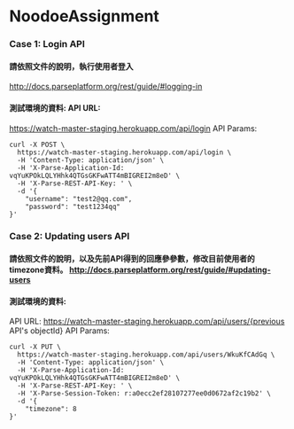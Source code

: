 # NoodoeAssignment

### Case 1: Login API

#### 請依照文件的說明，執行使用者登入
http://docs.parseplatform.org/rest/guide/#logging-in

#### 測試環境的資料: API URL:
https://watch-master-staging.herokuapp.com/api/login API Params:

```curl
curl -X POST \
  https://watch-master-staging.herokuapp.com/api/login \
  -H 'Content-Type: application/json' \
  -H 'X-Parse-Application-Id: vqYuKPOkLQLYHhk4QTGsGKFwATT4mBIGREI2m8eD' \
  -H 'X-Parse-REST-API-Key: ' \
  -d '{
    "username": "test2@qq.com",
    "password": "test1234qq"
}'
```

### Case 2: Updating users API

#### 請依照文件的說明，以及先前API得到的回應參參數，修改目前使用者的timezone資料。 http://docs.parseplatform.org/rest/guide/#updating-users

#### 測試環境的資料:
API URL:
https://watch-master-staging.herokuapp.com/api/users/{previous API's objectId} API Params:

```curl
curl -X PUT \
  https://watch-master-staging.herokuapp.com/api/users/WkuKfCAdGq \
  -H 'Content-Type: application/json' \
  -H 'X-Parse-Application-Id: vqYuKPOkLQLYHhk4QTGsGKFwATT4mBIGREI2m8eD' \
  -H 'X-Parse-REST-API-Key: ' \
  -H 'X-Parse-Session-Token: r:a0ecc2ef28107277ee0d0672af2c19b2' \
  -d '{
    "timezone": 8
}'
```
